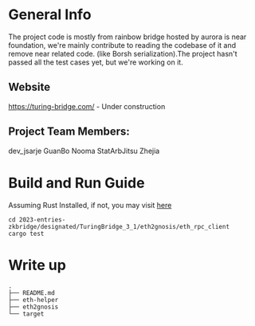 # General Info

The project code is mostly from rainbow bridge hosted by aurora is near foundation, we're mainly contribute to reading the codebase of it and remove near related code. (like Borsh serialization).The project hasn't passed all the test cases yet, but we're working on it.

## Website

https://turing-bridge.com/ - Under construction

## Project Team Members:

dev_jsarje
GuanBo
Nooma
StatArbJitsu
Zhejia

# Build and Run Guide

Assuming Rust Installed, if not, you may visit [here](https://www.rust-lang.org/tools/install)

```
cd 2023-entries-zkbridge/designated/TuringBridge_3_1/eth2gnosis/eth_rpc_client
cargo test
```

# Write up

```
.
├── README.md
├── eth-helper
├── eth2gnosis
└── target
```
